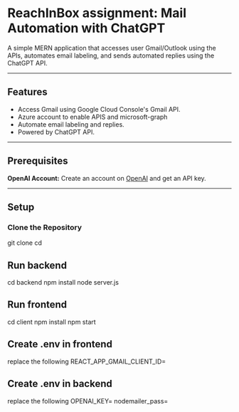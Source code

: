 # ReachInBox assignment: Mail Automation with ChatGPT

A simple MERN application that accesses user Gmail/Outlook using the APIs, automates email labeling, and sends automated replies using the ChatGPT API.

---

## Features

- Access Gmail using Google Cloud Console's Gmail API.
- Azure account to enable APIS and microsoft-graph
- Automate email labeling and replies.
- Powered by ChatGPT API.

---

## Prerequisites
**OpenAI Account:** Create an account on [OpenAI](https://platform.openai.com/signup/) and get an API key.  

---

## Setup

### Clone the Repository
git clone <repository-url>
cd <repository-folder>

## Run backend
cd backend
npm install
node server.js

## Run frontend
cd client
npm install
npm start

## Create .env in frontend
replace the following
REACT_APP_GMAIL_CLIENT_ID=

## Create .env in backend
replace the following
OPENAI_KEY=
nodemailer_pass=

